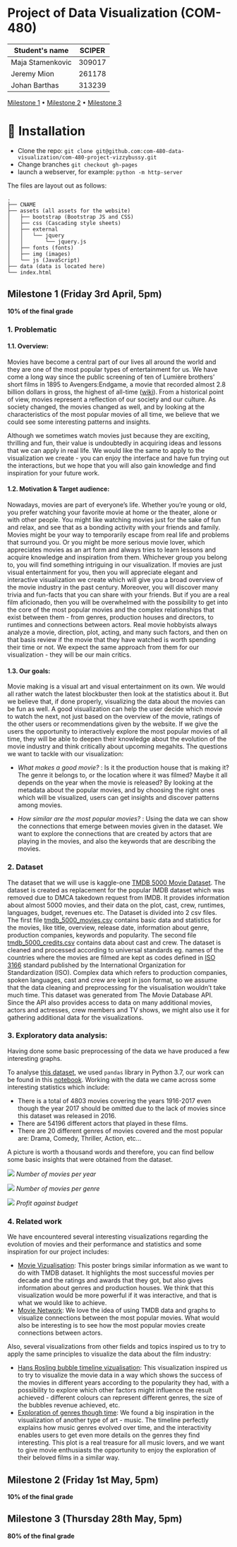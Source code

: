 # Project of Data Visualization (COM-480)

| Student's name | SCIPER |
| -------------- | ------ |
| Maja Stamenkovic | 309017 |
| Jeremy Mion | 261178 |
| Johan Barthas | 313239 |

[Milestone 1](#milestone-1-friday-3rd-april-5pm) • [Milestone 2](#milestone-2-friday-1st-may-5pm) • [Milestone 3](#milestone-3-thursday-28th-may-5pm)

# 🚀 Installation

* Clone the repo: `git clone git@github.com:com-480-data-visualization/com-480-project-vizzybussy.git`
* Change branches `git checkout gh-pages`
* launch a webserver, for example: `python -m http-server`

The files are layout out as follows:
```
.
├── CNAME
├── assets (all assets for the website)
│   ├── bootstrap (Bootstrap JS and CSS)
│   ├── css (Cascading style sheets)
│   ├── external
│   │   └── jquery
│   │       └── jquery.js
│   ├── fonts (fonts)
│   ├── img (images)
│   └── js (JavaScript)
├── data (data is located here)
└── index.html
```
## Milestone 1 (Friday 3rd April, 5pm)

**10% of the final grade**


### 1. Problematic
#### 1.1. Overview:

Movies have become a central part of our lives all around the world and they are one of the most popular types of entertainment for us. We have come a long way since the public screening of ten of Lumière brothers’ short films in 1895 to Avengers:Endgame, a movie that recorded almost 2.8 billion dollars in gross, the highest of all-time ([wiki](https://en.wikipedia.org/wiki/List_of_highest-grossing_films)). From a historical point of view, movies represent a reflection of our society and our culture. As society changed, the movies changed as well, and by looking at the characteristics of the most popular movies of all time, we believe that we could see some interesting patterns and insights.

Although we sometimes watch movies just because they are exciting, thrilling and fun, their value is undoubtedly in acquiring ideas and lessons that we can apply in real life. We would like the same to apply to the visualization we create - you can enjoy the interface and have fun trying out the interactions, but we hope that you will also gain knowledge and find inspiration for your future work.

#### 1.2. Motivation & Target audience:

Nowadays, movies are part of everyone’s life. Whether you’re young or old, you prefer watching your favorite movie at home or the theater, alone or with other people. You might like watching movies just for the sake of fun and relax, and see that as a bonding activity with your friends and family. Movies might be your way to temporarily escape from real life and problems that surround you. Or you might be more serious movie lover, which appreciates movies as an art form and always tries to learn lessons and acquire knowledge and inspiration from them. Whichever group you belong to, you will find something intriguing in our visualization. If movies are just visual entertainment for you, then you will appreciate elegant and interactive visualization we create which will give you a broad overview of the movie industry in the past century. Moreover, you will discover many trivia and fun-facts that you can share with your friends. But if you are a real film aficionado, then you will be overwhelmed with the possibility to get into the core of the most popular movies and the complex relationships that exist between them - from genres, production houses and directors, to runtimes and connections between actors. Real movie hobbyists always analyze a movie, direction, plot, acting, and many such factors, and then on that basis review if the movie that they have watched is worth spending their time or not. We expect the same approach from them for our visualization - they will be our main critics.

#### 1.3. Our goals:

Movie making is a visual art and visual entertainment on its own. We would all rather watch the latest blockbuster then look at the statistics about it. But we believe that, if done properly, visualizing the data about the movies can be fun as well. A good visualization can help the user decide which movie to watch the next, not just based on the overview of the movie, ratings of the other users or recommendations given by the website. If we give the users the opportunity to interactively explore the most popular movies of all time, they will be able to deepen their knowledge about the evolution of the movie industry and think critically about upcoming megahits.
The questions we want to tackle with our visualization:
* *What makes a good movie?* : Is it the production house that is making it? The genre it belongs to, or the location where it was filmed? Maybe it all depends on the year when the movie is released? By looking at the metadata about the popular movies, and by choosing the right ones which will be visualized, users can get insights and discover patterns among movies.


* *How similar are the most popular movies?* : Using the data we can show the connections that emerge between movies given in the dataset. We want to explore the connections that are created by actors that are playing in the movies, and also the keywords that are describing the movies. 

### 2. Dataset

The dataset that we will use is kaggle-one [TMDB 5000 Movie Dataset](https://www.kaggle.com/tmdb/tmdb-movie-metadata#tmdb_5000_movies.csv). The dataset is created as replacement for the popular IMDB dataset which was removed due to DMCA takedown request from IMDB. It provides information about almost 5000 movies, and their data on the plot, cast, crew, runtimes, languages,  budget, revenues etc. The Dataset is divided into 2 csv files. The first file [tmdb_5000_movies.csv](./data/tmdb_5000_movies.csv) contains basic data and statistics for the movies, like title, overview, release date, information about genre, production companies, keywords and popularity. The second file [tmdb_5000_credits.csv](./data/tmdb_5000_credits.csv) contains data about cast and crew. The dataset is cleaned and processed according to universal standards eg. names of the countries where the movies are filmed are kept as codes defined in  [ISO 3166](https://www.iso.org/iso-3166-country-codes.html) standard published by the International Organization for Standardization (ISO). Complex data which refers to production companies, spoken languages, cast and crew are kept in json format, so we assume that the data cleaning and preprocessing for the visualisation wouldn’t take much time.
This dataset was generated from The Movie Database API. Since the API also provides access to data on many additional movies, actors and actresses, crew members and TV shows, we might also use it for gathering additional data for the visualizations.

### 3. Exploratory data analysis:

Having done some basic preprocessing of the data we have produced a few interesting graphs.

To analyse [this dataset](./data/), we used ```pandas``` library in Python 3.7, our work can be found in this [notebook](https://github.com/com-480-data-visualization/com-480-project-vizzybussy/blob/master/data_analysis.ipynb).
Working with the data we came across some interesting statistics which include:
* There is a total of 4803 movies covering the years 1916-2017 even though the year 2017 should be omitted due to the lack of movies since this dataset was released in 2016.
* There are 54196 different actors that played in these films.
* There are 20 different genres of movies covered and the most popular are: Drama, Comedy, Thriller, Action, etc...

A picture is worth a thousand words and therefore, you can find bellow some basic insights that were obtained from the dataset.

![](./images/number_movies__per_year.png)
*Number of movies per year*

![](./images/num_movies_genre.png)
*Number of movies per genre*

![](./images/profit_budget.png)
*Profit against budget*

### 4. Related work

We have encountered several interesting visualizations regarding the evolution of movies and their performance and statistics and some inspiration for our project includes:
* [Movie Vizualisation](https://www.behance.net/gallery/44767671/100-Greatest-Movies-Data-Visualization): This poster brings similar information as we want to do with TMDB dataset. It highlights the most successful movies per decade and the ratings and awards that they got, but also gives information about genres and production houses. We think that this visualization would be more powerful if it was interactive, and that is what we would like to achieve.
* [Movie Network](http://bl.ocks.org/paulovn/9686202): We love the idea of using TMDB data and graphs to visualize connections between the most popular movies. What would also be interesting is to see how the most popular movies create connections between actors.

Also, several visualizations from other fields and topics inspired us to try to apply the same principles to visualize the data about the film industry:
* [Hans Rosling bubble timeline vizualisation](https://www.gapminder.org/tools/#$chart-type=bubbles): This visualization inspired us to try to visualize the movie data in a way which shows the success of the movies in different years according to the popularity they had, with a possibility to explore which other factors might influence the result achieved - different colours can represent different genres, the size of the bubbles revenue achieved, etc.
* [Exploration of genres though time](https://music-timeline.appspot.com/): We found a big inspiration in the visualization of another type of art - music. The timeline perfectly explains how music genres evolved over time, and the interactivity enables users to get even more details on the genres they find interesting. This plot is a real treasure for all music lovers, and we want to give movie enthusiasts the opportunity to enjoy the exploration of their beloved films in a similar way.


## Milestone 2 (Friday 1st May, 5pm)

**10% of the final grade**




## Milestone 3 (Thursday 28th May, 5pm)

**80% of the final grade**


